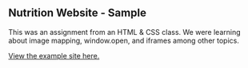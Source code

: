<h2>Nutrition Website - Sample</h2>

<p>This was an assignment from an HTML & CSS class. We were learning about image mapping, window.open, and iframes among other topics.

<a href="https://sibineejokela.github.io/nutrition_sample_website/">View the example site here.</a></p>
